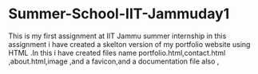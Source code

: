 # Summer-School-IIT-Jammuday1
This is my first assignment at IIT Jammu summer internship in this assignment i have created a skelton version of my portfolio website using HTML .In this i have created files name portfolio.html,contact.html ,about.html,image ,and a favicon,and a documentation file also ,
